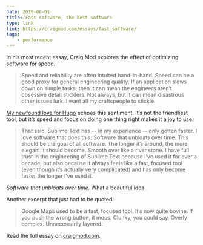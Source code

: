 ```yaml
---
date: 2019-08-01
title: Fast software, the best software
type: link
link: https://craigmod.com/essays/fast_software/
tags:
    - performance
---
```


In his most recent essay, Craig Mod explores the effect of optimizing software for speed.

> Speed and reliability are often intuited hand-in-hand. Speed can be a good proxy for general engineering quality. If an application slows down on simple tasks, then it can mean the engineers aren’t obsessive detail sticklers. Not always, but it can mean disastrous other issues lurk. I want all my craftspeople to stickle.

[My newfound love for Hugo](https://sebastiandedeyne.com/migrating-my-site-to-hugo/) echoes this sentiment. It’s not the friendliest tool, but it’s speed and focus on doing one thing right makes it a joy to use.

> That said, Sublime Text has -- in my experience -- only gotten faster. I love software that does this: Software that unbloats over time. This should be the goal of all software. The longer it’s around, the more elegant it should become. Smooth over like a river stone. I have full trust in the engineering of Sublime Text because I’ve used it for over a decade, but also because it always feels like a fast, focused tool (even though it’s actually very complicated) and has only become faster the longer I’ve used it.

*Software that unbloats over time.* What a beautiful idea.

Another excerpt that just had to be quoted:

> Google Maps used to be a fast, focused tool. It’s now quite bovine. If you push the wrong button, it moos. Clunky, you could say. Overly complex. Unnecessarily layered.

Read the full essay on [craigmod.com](https://craigmod.com/essays/fast_software/).
